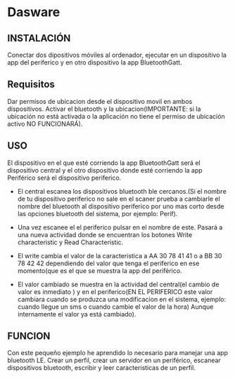 # Dasware

## INSTALACIÓN

Conectar dos dipositivos móviles al ordenador, ejecutar en un dispositivo la app del periferico y en otro dispositivo la app BluetoothGatt.

## Requisitos

Dar permisos de ubicacion desde el dispositivo movil en ambos dispositivos. Activar el bluetooth y la ubicacion(IMPORTANTE: si la ubicación no está activada o la aplicación no tiene el permiso de ubicación activo NO FUNCIONARÁ).

## USO

El dispositivo en el que esté corriendo la app BluetoothGatt será el dispositivo central y el otro dispositivo donde esté corriendo la app Periférico será el dispositivo periferico.

- El central escanea los dispositivos bluetooth ble cercanos.(Si el nombre de tu dispositivo periferico no sale en el scaner prueba a cambiarle el nombre del bluetooth al dispositivo periferico por uno mas corto desde las opciones bluetooth del sistema, por ejemplo: Perif).

- Una vez escanee el el periferico pulsar en el nombre de este. Pasará a una nueva actividad donde se encuentran los botones Write characteristic y Read Characteristic.

- El write cambia el valor de la caracteristica a AA 30 78 41 41 o a BB 30 78 42 42 dependiendo del valor que tenga el periferico en ese momento(que es el que se muestra la app del periférico.

- El valor cambiado se muestra en la actividad del central(el cambio de valor es inmediato ) y en el periferico(EN EL PERIFERICO este valor cambiara cuando se produzca una modificacion en el sistema, ejemplo: cuando llegue un sms o cuando cambie el valor de la hora) Aunque internamente el valor ya está cambiado).  

## FUNCION

Con este pequeño ejemplo he aprendido lo necesario para manejar una app bluetooth LE. Crear un perfil, crear un servidor en un periférico, escanear dispositivos bluetooth, escribir y leer caracteristicas de un perfil.


